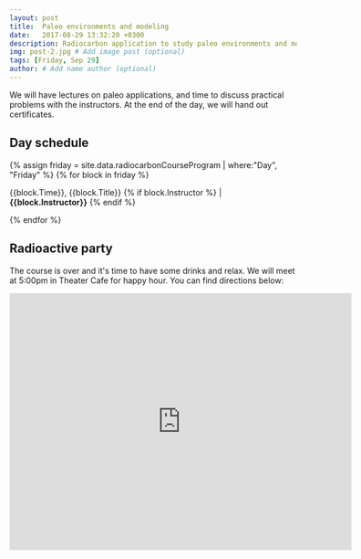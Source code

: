 ```yaml
---
layout: post
title:  Paleo environments and modeling
date:   2017-08-29 13:32:20 +0300
description: Radiocarbon application to study paleo environments and modeling lab
img: post-2.jpg # Add image post (optional)
tags: [Friday, Sep 29]
author: # Add name author (optional)
---
```


We will have lectures on paleo applications, and time to discuss practical problems with the instructors.
At the end of the day, we will hand out certificates.

## Day schedule

{% assign friday = site.data.radiocarbonCourseProgram | where:"Day", "Friday" %}
{% for block in friday %}
<p>{{block.Time}}, {{block.Title}} {% if block.Instructor %} | <b>{{block.Instructor}}</b> {% endif %} </p>
{% endfor %}


## Radioactive party
The course is over and it's time to have some drinks and relax. 
We will meet at 5:00pm in Theater Cafe for happy hour. You can find directions below:

<iframe src="https://www.google.com/maps/embed?pb=!1m18!1m12!1m3!1d537.9384654992613!2d11.582940161982394!3d50.925173561042676!2m3!1f0!2f0!3f0!3m2!1i1024!2i768!4f13.1!3m3!1m2!1s0x0%3A0xfc851a98b1f3807b!2sTheatercafe+Jena!5e0!3m2!1sde!2sde!4v1506674452027" width="600" height="450" frameborder="0" style="border:0" allowfullscreen></iframe>

 
